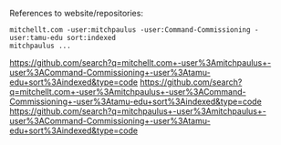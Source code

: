 References to website/repositories:

```
mitchellt.com -user:mitchpaulus -user:Command-Commissioning -user:tamu-edu sort:indexed
mitchpaulus ...
```

<https://github.com/search?q=mitchellt.com+-user%3Amitchpaulus+-user%3ACommand-Commissioning+-user%3Atamu-edu+sort%3Aindexed&type=code>
<https://github.com/search?q=mitchellt.com+-user%3Amitchpaulus+-user%3ACommand-Commissioning+-user%3Atamu-edu+sort%3Aindexed&type=code>
<https://github.com/search?q=mitchpaulus+-user%3Amitchpaulus+-user%3ACommand-Commissioning+-user%3Atamu-edu+sort%3Aindexed&type=code>
